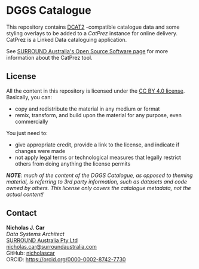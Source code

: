 # DGGS Catalogue
This repository contains [DCAT2](https://www.w3.org/TR/vocab-dcat/) -compatible catalogue data and some styling overlays to be added to a *CatPrez* instance for online delivery. CatPrez is a Linked Data cataloguing application. 

See [SURROUND Australia's Open Source Software page](https://surroundaustralia.com/os) for more information about the CatPrez tool.

## License
All the content in this repository is licensed under the [CC BY 4.0 license](https://creativecommons.org/licenses/by/4.0/). Basically, you can:

* copy and redistribute the material in any medium or format 
* remix, transform, and build upon the material for any purpose, even commercially

You just need to:

* give appropriate credit, provide a link to the license, and indicate if changes were made
* not apply legal terms or technological measures that legally restrict others from doing anything the license permits

***NOTE**: much of the content of the DGGS Catalogue, as opposed to theming material, is referring to 3rd party information, such as datasets and code owned by others. This license only covers the catalogue metadata, not the actual content!*


## Contact
**Nicholas J. Car**  
*Data Systems Architect*  
[SURROUND Australia Pty Ltd](https://surroundaustralia.com)  
<nicholas.car@surroundaustralia.com>  
GitHub: [nicholascar](https://github.com/nicholascar)  
ORCID: <https://orcid.org/0000-0002-8742-7730>  